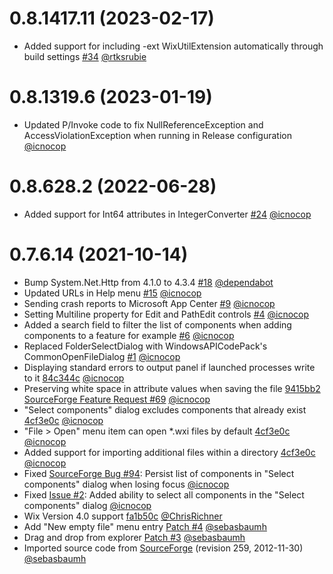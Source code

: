 # 0.8.1417.11 (2023-02-17)
* Added support for including -ext WixUtilExtension automatically through <extension> build settings [#34](https://github.com/WixEdit/WixEdit/issues/34) [@rtksrubie](https://github.com/rtksrubie)

# 0.8.1319.6 (2023-01-19)
* Updated P/Invoke code to fix NullReferenceException and AccessViolationException when running in Release configuration [@icnocop](https://github.com/icnocop)

# 0.8.628.2 (2022-06-28)
* Added support for Int64 attributes in IntegerConverter [#24](https://github.com/WixEdit/WixEdit/issues/24) [@icnocop](https://github.com/icnocop)

# 0.7.6.14 (2021-10-14)

* Bump System.Net.Http from 4.1.0 to 4.3.4 [#18](https://github.com/WixEdit/WixEdit/pull/18) [@dependabot](https://github.com/dependabot)
* Updated URLs in Help menu [#15](https://github.com/WixEdit/WixEdit/pull/15) [@icnocop](https://github.com/icnocop)
* Sending crash reports to Microsoft App Center [#9](https://github.com/WixEdit/WixEdit/pull/9) [@icnocop](https://github.com/icnocop)
* Setting Multiline property for Edit and PathEdit controls [#4](https://github.com/WixEdit/WixEdit/issues/4) [@icnocop](https://github.com/icnocop)
* Added a search field to filter the list of components when adding components to a feature for example [#6](https://github.com/WixEdit/WixEdit/issues/6) [@icnocop](https://github.com/icnocop)
* Replaced FolderSelectDialog with WindowsAPICodePack's CommonOpenFileDialog [#1](https://github.com/WixEdit/WixEdit/issues/6) [@icnocop](https://github.com/icnocop)
* Displaying standard errors to output panel if launched processes write to it [84c344c](https://github.com/WixEdit/WixEdit/commit/84c344c775f6192123a8babb12613a22c54dc024) [@icnocop](https://github.com/icnocop)
* Preserving white space in attribute values when saving the file [9415bb2](https://github.com/WixEdit/WixEdit/commit/9415bb25d3e5304c4c740d197e5782c1ddc24f0b) [SourceForge Feature Request #69](https://sourceforge.net/p/wixedit/feature-requests/69/) [@icnocop](https://github.com/icnocop)
* "Select components" dialog excludes components that already exist [4cf3e0c](https://github.com/WixEdit/WixEdit/commit/4cf3e0c8ad8ee27c40a8487d55fd9a1d52a56ac0) [@icnocop](https://github.com/icnocop)
* "File > Open" menu item can open *.wxi files by default [4cf3e0c](https://github.com/WixEdit/WixEdit/commit/4cf3e0c8ad8ee27c40a8487d55fd9a1d52a56ac0) [@icnocop](https://github.com/icnocop)
* Added support for importing additional files within a directory [4cf3e0c](https://github.com/WixEdit/WixEdit/commit/4cf3e0c8ad8ee27c40a8487d55fd9a1d52a56ac0) [@icnocop](https://github.com/icnocop)
* Fixed [SourceForge Bug #94](https://sourceforge.net/p/wixedit/bugs/94/): Persist list of components in "Select components" dialog when losing focus [@icnocop](https://github.com/icnocop)
* Fixed [Issue #2](https://github.com/sebasbaumh/WixEdit/issues/2): Added ability to select all components in the "Select components" dialog [@icnocop](https://github.com/icnocop)
* Wix Version 4.0 support [fa1b50c](https://github.com/WixEdit/WixEdit/commit/fa1b50cbec654754d9e7e6d34c55ba6d3403c333) [@ChrisRichner](https://github.com/ChrisRichner)
* Add "New empty file" menu entry [Patch #4](https://sourceforge.net/p/wixedit/patches/4/) [@sebasbaumh](https://github.com/sebasbaumh)
* Drag and drop from explorer [Patch #3](https://sourceforge.net/p/wixedit/patches/3/) [@sebasbaumh](https://github.com/sebasbaumh)
* Imported source code from [SourceForge](https://svn.code.sf.net/p/wixedit/code/trunk/wixedit/) (revision 259, 2012-11-30) [@sebasbaumh](https://github.com/sebasbaumh)

